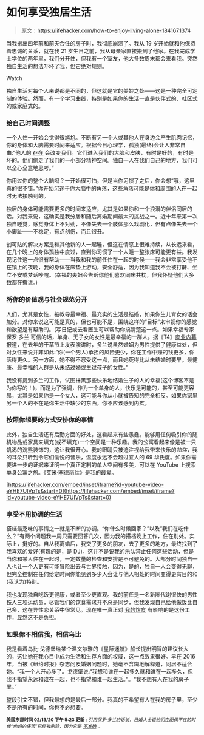 # 如何享受独居生活

> 原文：<https://lifehacker.com/how-to-enjoy-living-alone-1841671374>

当我搬出四年前和前夫合住的房子时，我彻底崩溃了。我从 19 岁开始就和他保持着忠诚的关系，就在我 21 岁生日之前，我从母亲家直接搬到了他家。在我完成学士学位的两年里，我们分开住，但我有一个室友，他大多数周末都会来看我。突然独自生活的想法吓坏了我，但它绝对规则。

Watch

独自生活对每个人来说都是不同的，但这就是它的美妙之处——这是一种完全可定制的体验。然而，有一个学习曲线，特别是如果你的生活一直是伙伴式的、社区式的或家庭式的。

### 给自己时间调整

一个人住一开始会觉得很尴尬。不断有另一个人或其他人在身边会产生肌肉记忆，你的身体和大脑需要时间来适应。根据今日心理学，孤独(最终)会让人非常自由:“他人的 [存在](https://www.sciencedirect.com/science/article/pii/0022103186900405) 会改变我们。它们进入我们的大脑和皮肤，有时是好的，有时是坏的。他们偷走了我们的一小部分精神空间。独自一人在我们自己的地方，我们可以全心全意地思考。”

你用过你的整个大脑吗？一开始很可怕，但是当你习惯了之后，你会想“哦，这里真的很不错。”你开始沉迷于你大脑中的角落，这些角落可能是你和周围的人在一起时无法接触到的。

独居的身体可能需要更多的时间来适应，尤其是如果你和一个浪漫的伴侣同居的话。对我来说，这确实是我分居和随后离婚期间最大的挑战之一。近十年来第一次独自睡觉，感觉身体上不对劲，不像失去一个肢体那么戏剧化，但有点像失去一个小脚趾——不稳定，有点创伤，而且很丑。

创可贴的解决方案是和其他新的人一起睡，但这在情感上很难持续，从长远来看，在几个晚上的身体孤独中度过，直到你习惯了一个人睡一整张床可能更有益。我发现记住这一点很有帮助——当我和我的前任住在一起的时候——我会非常享受他不在镇上的夜晚，我的身体在床垫上游动，安全舒适，因为我知道我不会被打鼾、坐立不安或梦话吵醒。(幸福的夫妇会告诉你他们喜欢同床共枕，但我怀疑他们大多数都在撒谎。)

### 将你的价值观与社会规范分开

人们，尤其是女性，被教导最幸福、最充实的生活是结婚，如果你生儿育女的话会加分。对你来说这可能是真的，但也可能不是，围绕这样的“目标”来审视你的感觉和欲望是有帮助的。(写日记或去看医生可以帮助你搞清楚这一点。如果幸福专家保罗·多兰 可信的话，单身、无子女的女性是最幸福的一群人。据《T4》[商业内幕](https://www.businessinsider.com/unmarried-childless-women-are-happiest-expert-says-2019-5) 报道，在去年的干草节上发表演讲时，多兰说虽然婚姻为男性提供了健康益处，但对女性来说并非如此:“你(一个男人)承担的风险更少，你在工作中赚的钱更多，你活得更久。另一方面，她不得不忍受这一点，而且她死得比从未结婚时要早。最健康、最幸福的人群是从未结过婚或生过孩子的女性。”

我没有提到多兰的工作，试图抹黑那些快乐地结婚生子的人的幸福(这个博客不是为你写的！)，而是为了强调，作为一个单身的人，快乐是可能的，甚至可能更容易，尤其是如果你是一个女人，这可能与你从小就被告知的完全相反。如果你家里另一个人的不在是你生活中缺少的东西，你不应该感到内疚。

### 按照你想要的方式安排你的事情

此外，独自生活还有后勤方面的好处，这看起来有些愚蠢。能够用任何吸引你的随机物品或家具来填充(或不填充)一个空间是一种乐趣。我的公寓看起来像是被一只饥渴的浣熊装饰的，这让我很开心。我的眼睛只被迫注视给我带来快乐的*物体*，我的耳朵只听到令它们愉悦的音乐，温度永远不会超过宜人的 69 华氏度。如果你需要进一步的证据来证明一个真正定制的单人空间有多美，可以在 YouTube 上搜索单身公寓之旅。《艾米·塞德丽丝》是我的最爱。

 [https://lifehacker.com/embed/inset/iframe?id=youtube-video-eYHE7UIVpTs&start=0](https://lifehacker.com/embed/inset/iframe?id=youtube-video-eYHE7UIVpTs&start=0) 

### 享受不用协调的生活

搭档最乏味的事情之一就是不断的协调。“你什么时候回家？”以及“我们在吃什么？”有两个问题我一周只需要回答几次，因为我的搭档晚上工作，住在别处。实际上，挺好的。自从我离婚后，我交了更多的朋友，去了更多的地方，最终找到了我喜欢的爱好(有趣的是，是 DJ)。这并不是说我的乐队禁止任何这些活动，但是当你和某人住在一起时，一定数量的检查和安排是不可避免的。大部分时间独自一人也让一个人更有可能冒险出去与世界接触，因为，是的，独自一人会变得无聊，但完全控制在任何给定时间你能见到多少人会让与他人相处的时间变得更有目的和(我认为)特别。

我也发现独自吃饭更健康，或者至少更直观。我的前任是一名新陈代谢很快的男性铁人三项运动员，尽管我们的饮食需求并不总是同步，但我发现自己给他做饭比自己多，这在异性恋关系中很常见。现在唯一真正对 [我的饮食](https://skillet.lifehacker.com/im-lifehacker-food-editor-claire-lower-and-this-is-how-1838199682) 有影响的是这份工作，显然这不是负担。

### 如果你不相信我，相信乌比

我是看着乌比·戈德堡给某个温文尔雅的《星际迷航》船长提出明智的建议长大的，这让她在我心目中成为生活和生存方面的权威，这一点效果很好。早在 2016 年，当被《纽约时报》杂志问及婚姻问题时，她毫不含糊地解释道，同居不适合她。“我一个人开心多了。戈德堡说:“我想和谁在一起多久就和谁在一起多久，但我不指望永远和谁在一起，也不指望和谁一起生活。”。“我不想有人在我的房子里。”

整段引文不错，但我最想的是最后一部分。我真的不希望有人在我的房子里，至少不是所有的时间，你也不必想要。

<small>**美国东部时间 02/13/20 下午 5:23 更新** : *引用保罗·多兰的话说，已婚人士说他们在配偶不在的时候“他妈的痛苦”已经被删除，因为它是*</small> [<small>*不准确*</small>](https://www.vox.com/future-perfect/2019/6/4/18650969/married-women-miserable-fake-paul-dolan-happiness) <small>*。*</small>